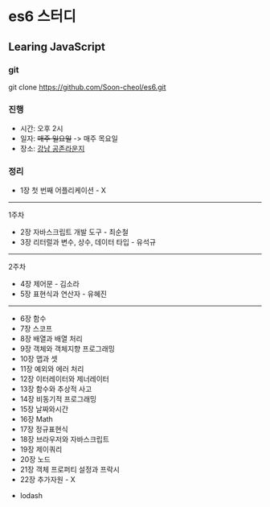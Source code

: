 # es6 스터디
## Learing JavaScript

### git
git clone https://github.com/Soon-cheol/es6.git

### 진행
- 시간: 오후 2시
- 일자: ~~매주 일요일~~ -> 매주 목요일
- 장소: <a href="https://map.naver.com/local/siteview.nhn?code=1231340216&_ts=1554684448778" target="_blank">강남 공존라운지</a>

### 정리
- 1장 첫 번째 어플리케이션 - X
--------------------------------------
1주차
- 2장 자바스크립트 개발 도구 - 최순철
- 3장 리터럴과 변수, 상수, 데이터 타입 - 유석규
--------------------------------------
2주차
- 4장 제어문 - 김소라
- 5장 표현식과 연산자 - 유혜진
--------------------------------------
- 6장 함수
- 7장 스코프
- 8장 배열과 배열 처리
- 9장 객체와 객체지향 프로그래밍
- 10장 맵과 셋 
- 11장 예외와 에러 처리
- 12장 이터레이터와 제너레이터
- 13장 함수와 추상적 사고
- 14장 비동기적 프로그래밍
- 15장 날짜와시간
- 16장 Math
- 17장 정규표현식
- 18장 브라우저와 자바스크립트
- 19장 제이쿼리
- 20장 노드
- 21장 객체 프로퍼티 설정과 프락시
- 22장 추가자원 - X

+ lodash
